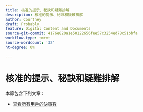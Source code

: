 ```yaml
---
title: 核准的提示、秘訣和疑難排解
description: 核准的提示、秘訣和疑難排解
author: Courtney
draft: Probably
feature: Digital Content and Documents
source-git-commit: 4176e820a1e50122656fee57c3254ed78c51bbfa
workflow-type: tm+mt
source-wordcount: '32'
ht-degree: 0%

---
```


# 核准的提示、秘訣和疑難排解

本節包含下列文章：

* [查看所有用戶的決策數](/help/quicksilver/review-and-approve-work/tips-tricks-troubleshooting-approvals/view-number-of-decisions-for-users.md)
